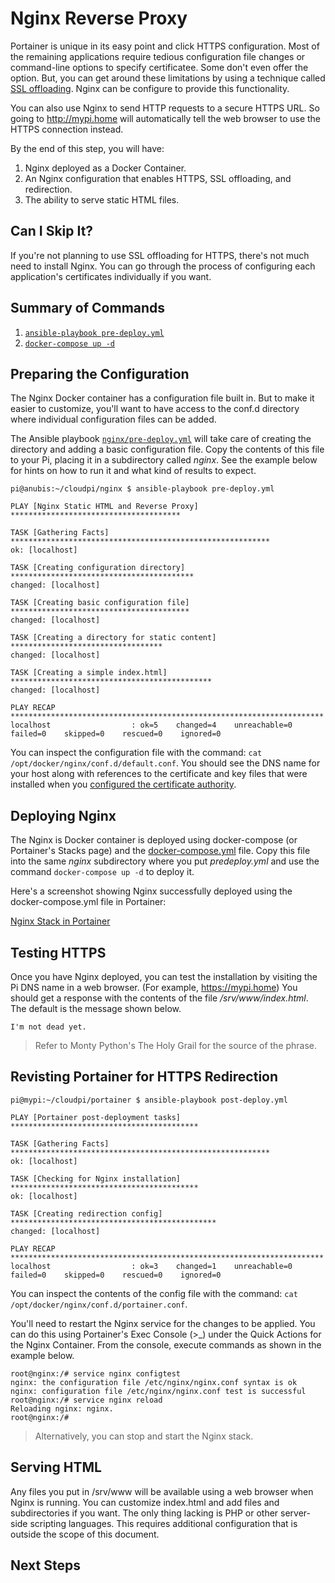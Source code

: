 # Nginx Reverse Proxy
Portainer is unique in its easy point and click HTTPS configuration. Most of the remaining applications require tedious configuration file changes or command-line options to specify certificatee. Some don't even offer the option. But, you can get around these limitations by using a technique called [SSL offloading](https://en.wikipedia.org/wiki/TLS_termination_proxy). Nginx can be configure to provide this functionality.

You can also use Nginx to send HTTP requests to a secure HTTPS URL. So going to http://mypi.home will automatically tell the web browser to use the HTTPS connection instead.

By the end of this step, you will have:
1. Nginx deployed as a Docker Container.
2. An Nginx configuration that enables HTTPS, SSL offloading, and redirection.
4. The ability to serve static HTML files.

## Can I Skip It?
If you're not planning to use SSL offloading for HTTPS, there's not much need to install Nginx. You can go through the process of configuring each application's certificates individually if you want.

## Summary of Commands
1. [`ansible-playbook pre-deploy.yml`](https://github.com/DavesCodeMusings/CloudPi/blob/main/nginx/pre-deploy.yml)
2. [`docker-compose up -d`](https://github.com/DavesCodeMusings/CloudPi/blob/main/nginx/docker-compose.yml)

## Preparing the Configuration
The Nginx Docker container has a configuration file built in. But to make it easier to customize, you'll want to have access to the conf.d directory where individual configuration files can be added.

The Ansible playbook [`nginx/pre-deploy.yml`](https://github.com/DavesCodeMusings/CloudPi/blob/main/nginx/pre-deploy.yml) will take care of creating the directory and adding a basic configuration file. Copy the contents of this file to your Pi, placing it in a subdirectory called _nginx_. See the example below for hints on how to run it and what kind of results to expect.

```
pi@anubis:~/cloudpi/nginx $ ansible-playbook pre-deploy.yml

PLAY [Nginx Static HTML and Reverse Proxy] **************************************

TASK [Gathering Facts] **********************************************************
ok: [localhost]

TASK [Creating configuration directory] *****************************************
changed: [localhost]

TASK [Creating basic configuration file] ****************************************
changed: [localhost]

TASK [Creating a directory for static content] **********************************
changed: [localhost]

TASK [Creating a simple index.html] *********************************************
changed: [localhost]

PLAY RECAP **********************************************************************
localhost                  : ok=5    changed=4    unreachable=0    failed=0    skipped=0    rescued=0    ignored=0
```

You can inspect the configuration file with the command: `cat /opt/docker/nginx/conf.d/default.conf`. You should see the DNS name for your host along with references to the certificate and key files that were installed when you [configured the certificate authority](configure-certificate-authority.md).

## Deploying Nginx
The Nginx is Docker container is deployed using docker-compose (or Portainer's Stacks page) and the [docker-compose.yml](https://github.com/DavesCodeMusings/CloudPi/blob/main/nginx/docker-compose.yml) file. Copy this file into the same _nginx_ subdirectory where you put _predeploy.yml_ and use the command `docker-compose up -d` to deploy it.

Here's a screenshot showing Nginx successfully deployed using the docker-compose.yml file in Portainer:

[Nginx Stack in Portainer](https://user-images.githubusercontent.com/61114342/144612583-aea16193-ecb5-4b57-b14e-9e02dd1f9730.png)

## Testing HTTPS
Once you have Nginx deployed, you can test the installation by visiting the Pi DNS name in a web browser. (For example, https://mypi.home) You should get a response with the contents of the file _/srv/www/index.html_. The default is the message shown below.

```
I'm not dead yet.
```

>Refer to Monty Python's The Holy Grail for the source of the phrase.

## Revisting Portainer for HTTPS Redirection

```
pi@mypi:~/cloudpi/portainer $ ansible-playbook post-deploy.yml

PLAY [Portainer post-deployment tasks] ******************************************

TASK [Gathering Facts] **********************************************************
ok: [localhost]

TASK [Checking for Nginx installation] ******************************************
ok: [localhost]

TASK [Creating redirection config] **********************************************
changed: [localhost]

PLAY RECAP **********************************************************************
localhost                  : ok=3    changed=1    unreachable=0    failed=0    skipped=0    rescued=0    ignored=0
```

You can inspect the contents of the config file with the command: `cat /opt/docker/nginx/conf.d/portainer.conf`.

You'll need to restart the Nginx service for the changes to be applied. You can do this using Portainer's Exec Console (>_) under the Quick Actions for the Nginx Container. From the console, execute commands as shown in the example below.

```
root@nginx:/# service nginx configtest
nginx: the configuration file /etc/nginx/nginx.conf syntax is ok
nginx: configuration file /etc/nginx/nginx.conf test is successful
root@nginx:/# service nginx reload    
Reloading nginx: nginx.
root@nginx:/#
```

>Alternatively, you can stop and start the Nginx stack.

## Serving HTML
Any files you put in /srv/www will be available using a web browser when Nginx is running. You can customize index.html and add files and subdirectories if you want. The only thing lacking is PHP or other server-side scripting languages. This requires additional configuration that is outside the scope of this document.

## Next Steps
